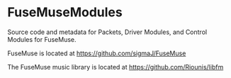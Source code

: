# FuseMuseModules
Source code and metadata for Packets, Driver Modules, and Control Modules for FuseMuse.

FuseMuse is located at https://github.com/sigmaJ/FuseMuse

The FuseMuse music library is located at https://github.com/Riounis/libfm
